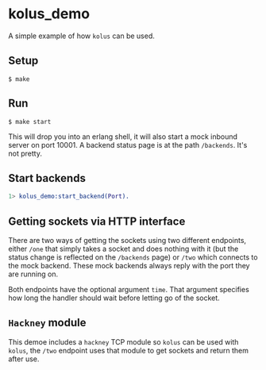 kolus_demo
==========

A simple example of how `kolus` can be used.

Setup
-----

```
$ make
```

Run
---

```
$ make start
```

This will drop you into an erlang shell, it will also start a
mock inbound server on port 10001. A backend status page is at
the path `/backends`. It's not pretty.

Start backends
--------------

``` erlang
1> kolus_demo:start_backend(Port).
```

Getting sockets via HTTP interface
----------------------------------

There are two ways of getting the sockets using two different endpoints,
either `/one` that simply takes a socket and does nothing with it (but the
status change is reflected on the `/backends` page) or `/two` which connects
to the mock backend. These mock backends always reply with the port they are
running on.

Both endpoints have the optional argument `time`. That argument specifies how
long the handler should wait before letting go of the socket.

`Hackney` module
--------------

This demoe includes a `hackney` TCP module so `kolus` can be used with `kolus`,
the `/two` endpoint uses that module to get sockets and return them after use.

